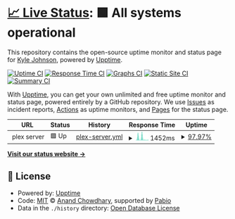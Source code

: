# [📈 Live Status](https://mooseburgr.github.io/plex-upptime): <!--live status--> **🟩 All systems operational**

This repository contains the open-source uptime monitor and status page for [Kyle Johnson](https://kmj.wtf), powered by [Upptime](https://github.com/upptime/upptime).

[![Uptime CI](https://github.com/mooseburgr/plex-upptime/workflows/Uptime%20CI/badge.svg)](https://github.com/mooseburgr/plex-upptime/actions?query=workflow%3A%22Uptime+CI%22)
[![Response Time CI](https://github.com/mooseburgr/plex-upptime/workflows/Response%20Time%20CI/badge.svg)](https://github.com/mooseburgr/plex-upptime/actions?query=workflow%3A%22Response+Time+CI%22)
[![Graphs CI](https://github.com/mooseburgr/plex-upptime/workflows/Graphs%20CI/badge.svg)](https://github.com/mooseburgr/plex-upptime/actions?query=workflow%3A%22Graphs+CI%22)
[![Static Site CI](https://github.com/mooseburgr/plex-upptime/workflows/Static%20Site%20CI/badge.svg)](https://github.com/mooseburgr/plex-upptime/actions?query=workflow%3A%22Static+Site+CI%22)
[![Summary CI](https://github.com/mooseburgr/plex-upptime/workflows/Summary%20CI/badge.svg)](https://github.com/mooseburgr/plex-upptime/actions?query=workflow%3A%22Summary+CI%22)

With [Upptime](https://upptime.js.org), you can get your own unlimited and free uptime monitor and status page, powered entirely by a GitHub repository. We use [Issues](https://github.com/mooseburgr/plex-upptime/issues) as incident reports, [Actions](https://github.com/mooseburgr/plex-upptime/actions) as uptime monitors, and [Pages](https://mooseburgr.github.io/plex-upptime) for the status page.

<!--start: status pages-->
<!-- This summary is generated by Upptime (https://github.com/upptime/upptime) -->
<!-- Do not edit this manually, your changes will be overwritten -->
<!-- prettier-ignore -->
| URL | Status | History | Response Time | Uptime |
| --- | ------ | ------- | ------------- | ------ |
| <img alt="" src="https://app.plex.tv/desktop/favicon.ico" height="13"> plex server | 🟩 Up | [plex-server.yml](https://github.com/mooseburgr/plex-upptime/commits/HEAD/history/plex-server.yml) | <details><summary><img alt="Response time graph" src="./graphs/plex-server/response-time-week.png" height="20"> 1452ms</summary><br><a href="https://mooseburgr.github.io/plex-upptime/history/plex-server"><img alt="Response time 707" src="https://img.shields.io/endpoint?url=https%3A%2F%2Fraw.githubusercontent.com%2Fmooseburgr%2Fplex-upptime%2FHEAD%2Fapi%2Fplex-server%2Fresponse-time.json"></a><br><a href="https://mooseburgr.github.io/plex-upptime/history/plex-server"><img alt="24-hour response time 4528" src="https://img.shields.io/endpoint?url=https%3A%2F%2Fraw.githubusercontent.com%2Fmooseburgr%2Fplex-upptime%2FHEAD%2Fapi%2Fplex-server%2Fresponse-time-day.json"></a><br><a href="https://mooseburgr.github.io/plex-upptime/history/plex-server"><img alt="7-day response time 1452" src="https://img.shields.io/endpoint?url=https%3A%2F%2Fraw.githubusercontent.com%2Fmooseburgr%2Fplex-upptime%2FHEAD%2Fapi%2Fplex-server%2Fresponse-time-week.json"></a><br><a href="https://mooseburgr.github.io/plex-upptime/history/plex-server"><img alt="30-day response time 753" src="https://img.shields.io/endpoint?url=https%3A%2F%2Fraw.githubusercontent.com%2Fmooseburgr%2Fplex-upptime%2FHEAD%2Fapi%2Fplex-server%2Fresponse-time-month.json"></a><br><a href="https://mooseburgr.github.io/plex-upptime/history/plex-server"><img alt="1-year response time 707" src="https://img.shields.io/endpoint?url=https%3A%2F%2Fraw.githubusercontent.com%2Fmooseburgr%2Fplex-upptime%2FHEAD%2Fapi%2Fplex-server%2Fresponse-time-year.json"></a></details> | <details><summary><a href="https://mooseburgr.github.io/plex-upptime/history/plex-server">97.97%</a></summary><a href="https://mooseburgr.github.io/plex-upptime/history/plex-server"><img alt="All-time uptime 97.33%" src="https://img.shields.io/endpoint?url=https%3A%2F%2Fraw.githubusercontent.com%2Fmooseburgr%2Fplex-upptime%2FHEAD%2Fapi%2Fplex-server%2Fuptime.json"></a><br><a href="https://mooseburgr.github.io/plex-upptime/history/plex-server"><img alt="24-hour uptime 100.00%" src="https://img.shields.io/endpoint?url=https%3A%2F%2Fraw.githubusercontent.com%2Fmooseburgr%2Fplex-upptime%2FHEAD%2Fapi%2Fplex-server%2Fuptime-day.json"></a><br><a href="https://mooseburgr.github.io/plex-upptime/history/plex-server"><img alt="7-day uptime 97.97%" src="https://img.shields.io/endpoint?url=https%3A%2F%2Fraw.githubusercontent.com%2Fmooseburgr%2Fplex-upptime%2FHEAD%2Fapi%2Fplex-server%2Fuptime-week.json"></a><br><a href="https://mooseburgr.github.io/plex-upptime/history/plex-server"><img alt="30-day uptime 97.12%" src="https://img.shields.io/endpoint?url=https%3A%2F%2Fraw.githubusercontent.com%2Fmooseburgr%2Fplex-upptime%2FHEAD%2Fapi%2Fplex-server%2Fuptime-month.json"></a><br><a href="https://mooseburgr.github.io/plex-upptime/history/plex-server"><img alt="1-year uptime 97.33%" src="https://img.shields.io/endpoint?url=https%3A%2F%2Fraw.githubusercontent.com%2Fmooseburgr%2Fplex-upptime%2FHEAD%2Fapi%2Fplex-server%2Fuptime-year.json"></a></details>

<!--end: status pages-->

[**Visit our status website →**](https://mooseburgr.github.io/plex-upptime)

## 📄 License

- Powered by: [Upptime](https://github.com/upptime/upptime)
- Code: [MIT](./LICENSE) © [Anand Chowdhary](https://anandchowdhary.com), supported by [Pabio](https://pabio.com)
- Data in the `./history` directory: [Open Database License](https://opendatacommons.org/licenses/odbl/1-0/)

